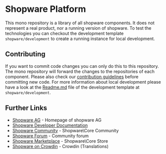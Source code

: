 # Shopware Platform
This mono repository is a library of all shopware components. It does not represent a real product, nor a running version of shopware. To test the technologies you can checkout the development template `shopware/development` to create a running instance for local development.

## Contributing
If you want to commit code changes you can only do this to this repository. The mono repository will forward the changes to the repositories of each component. Please also check our [contribution guidelines](https://developers.shopware.com/community/contribution-guideline/) before committing new code. For more information about local development please have a look at the [Readme.md](https://github.com/shopware/development) file of the development template at `shopware/development`.

## Further Links
* [Shopware AG](http://www.shopware.com) - Homepage of shopware AG
* [Shopware Developer Documentation](https://devdocs.shopware.com/)
* [Shopware Community](http://community.shopware.com/) - Shopware\Core Community
* [Shopware Forum](http://forum.shopware.com) - Community forum
* [Shopware Marketplace](http://store.shopware.com) - Shopware\Core Store
* [Shopware on Crowdin](https://crowdin.com/project/shopware) - Crowdin (Translations)
